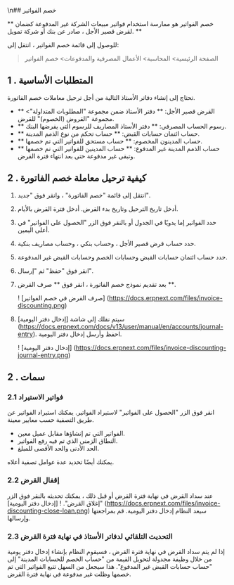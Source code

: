 \n## خصم الفواتير

** خصم الفواتير هو ممارسة استخدام فواتير مبيعات الشركة غير المدفوعة كضمان لقرض قصير الأجل ، صادر عن بنك أو شركة تمويل. **

للوصول إلى قائمة خصم الفواتير ، انتقل إلى:

> الصفحة الرئيسية> المحاسبة> الأعمال المصرفية والمدفوعات> خصم الفواتير

## 1 \. المتطلبات الأساسية

تحتاج إلى إنشاء دفاتر الأستاذ التالية من أجل ترحيل معاملات خصم الفاتورة.

* ** القرض قصير الأجل: ** دفتر الأستاذ ضمن مجموعة "المطلوبات المتداولة"> مجموعة "القروض (الخصوم)" للقرض.
* ** رسوم الحساب المصرفي: ** دفتر الأستاذ المصاريف للرسوم التي يفرضها البنك.
* ** حساب ائتمان حسابات القبض: ** حساب تحكم من نوع الذمم المدينة.
* ** حساب المدينون المخصوم: ** حساب مستحق للفواتير التي تم خصمها.
* ** حساب الذمم المدينة غير المدفوع: ** حساب المدينين للفواتير التي تم خصمها وتبقى غير مدفوعة حتى بعد انتهاء فترة القرض.

## 2 \. كيفية ترحيل معاملة خصم الفاتورة

1. انتقل إلى قائمة "خصم الفاتورة" ، وانقر فوق "جديد".
2. أدخل تاريخ الترحيل وتاريخ بدء القرض. أدخل فترة القرض بالأيام.
3. حدد الفواتير إما يدويًا في الجدول أو بالنقر فوق الزر "الحصول على الفواتير" في أعلى اليمين.
4. حدد حساب قرض قصير الأجل ، وحساب بنكي ، وحساب مصاريف بنكية.
5. حدد حساب ائتمان حسابات القبض وحسابات الخصم وحسابات القبض غير المدفوعة.
6. انقر فوق "حفظ" ثم "إرسال".
7. بعد تقديم نموذج خصم الفاتورة ، انقر فوق ** صرف القرض **.
    
    ! [صرف القرض في خصم الفواتير] (https://docs.erpnext.com/files/invoice-discounting.png)
    
8. سيتم نقلك إلى شاشة [إدخال دفتر اليومية] (https://docs.erpnext.com/docs/v13/user/manual/en/accounts/journal-entry). احفظ وأرسل إدخال دفتر اليومية.
    
    ! [إدخال دفتر اليومية] (https://docs.erpnext.com/files/invoice-discounting-journal-entry.png)
    

## 2 \. سمات

### 2.1 فواتير الاستيراد

انقر فوق الزر "الحصول على الفواتير" لاستيراد الفواتير. يمكنك استيراد الفواتير عن طريق التصفية حسب معايير معينة.

* الفواتير التي تم إنشاؤها مقابل عميل معين.
* النطاق الزمني الذي تم فيه رفع الفواتير.
* الحد الأدنى والحد الأقصى للمبلغ.

يمكنك أيضًا تحديد عدة عوامل تصفية أعلاه.

### 2.2 إقفال القرض

عند سداد القرض في نهاية فترة القرض أو قبل ذلك ، يمكنك تحديثه بالنقر فوق الزر "إغلاق القرض". ! [إدخال دفتر اليومية] (https://docs.erpnext.com/files/invoice-discounting-close-loan.png) سيعد النظام إدخال دفتر اليومية. قم بمراجعتها وإرسالها.

### 2.3 التحديث التلقائي لدفاتر الأستاذ في نهاية فترة القرض

إذا لم يتم سداد القرض في نهاية فترة القرض ، فسيقوم النظام بإنشاء إدخال دفتر يومية من خلال وظيفة مجدولة لتحويل القيمة من "حساب الخصم للحسابات المدينة" إلى "حساب حسابات القبض غير المدفوع". هذا سيجعل من السهل تتبع الفواتير التي تم خصمها وظلت غير مدفوعة في نهاية فترة القرض.